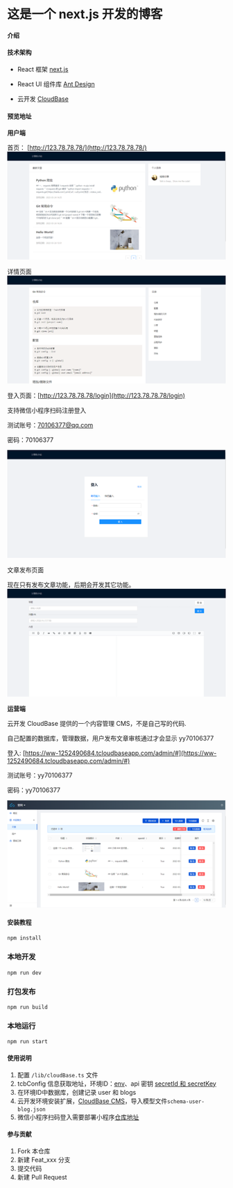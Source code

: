 # 这是一个 next.js 开发的博客

#### 介绍

#### 技术架构

- React 框架 [next.js](https://nextjs.org/)

- React UI 组件库 [Ant Design](https://ant.design/)

- 云开发 [CloudBase](https://cloudbase.net/)

#### 预览地址

**用户端**

首页： [http://123.78.78.78/](http://123.78.78.78/)
![首页.png](images/kMLhy9h4ID4lm8E0afyL4eEklaRaeH6D_.png)

详情页面
![详情页面.png](images/EYVo_tAzlxmj1D0uZhKmfcEa51G645zh_.png)

登入页面：[http://123.78.78.78/login](http://123.78.78.78/login)

支持微信小程序扫码注册登入

测试账号：70106377@qq.com 

密码：70106377

![登入页面.png](images/K-GO0Rn6_US_KqyX9r8ZqgA9Rqbf10Lr_.png)


文章发布页面

现在只有发布文章功能，后期会开发其它功能。
![文章发布页面.png](images/hgdVP936J8tC8W4w-4-SZt3cbUe05dqN_.png)

**运营端**

云开发 CloudBase 提供的一个内容管理 CMS，不是自己写的代码.

自己配置的数据库，管理数据，用户发布文章审核通过才会显示 yy70106377

登入: [https://ww-1252490684.tcloudbaseapp.com/admin/#](https://ww-1252490684.tcloudbaseapp.com/admin/#)

测试账号：yy70106377 

密码：yy70106377

![运营.png](images/Wc9ljM0jU5SgExrDIlEpjvSQspM2sUKO_.png)


#### 安装教程

```
npm install
```

### 本地开发
```
npm run dev
```

### 打包发布
```
npm run build
```

### 本地运行
```
npm run start
```

#### 使用说明

1.  配置 `/lib/cloudBase.ts` 文件
2.  tcbConfig 信息获取地址，环境ID：[env](https://console.cloud.tencent.com/tcb)、api 密钥 [secretId 和 secretKey ](https://console.cloud.tencent.com/cam/capi)
3.  在环境ID中数据库，创建记录 user 和 blogs
4. 云开发环境安装扩展，[CloudBase CMS](https://docs.cloudbase.net/cms/intro)，导入模型文件`schema-user-blog.json`
5. 微信小程序扫码登入需要部署小程序[仓库地址](https://github.com/hzjsj/wx-blogs.git)

#### 参与贡献

1.  Fork 本仓库
2.  新建 Feat_xxx 分支
3.  提交代码
4.  新建 Pull Request

